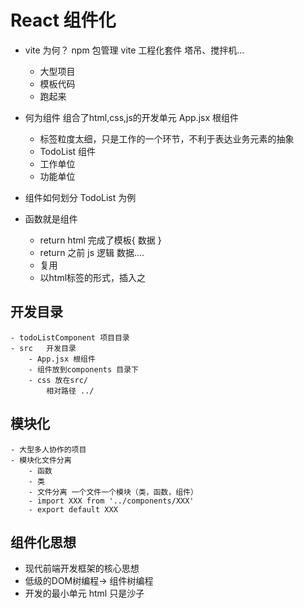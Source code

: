 # React 组件化

- vite 为何？
npm 包管理
    vite 工程化套件 塔吊、搅拌机...
    - 大型项目
    - 模板代码
    - 跑起来

- 何为组件
    组合了html,css,js的开发单元
    App.jsx 根组件
    - 标签粒度太细，只是工作的一个环节，不利于表达业务元素的抽象
    - TodoList 组件
    - 工作单位
    - 功能单位
- 组件如何划分 TodoList 为例
- 函数就是组件
    - return html 完成了模板{ 数据 }
    - return 之前 js 逻辑 数据....
    - 复用
    - 以html标签的形式，插入之

## 开发目录
    - todoListComponent 项目目录
    - src   开发目录
        - App.jsx 根组件
        - 组件放到components 目录下
        - css 放在src/
            相对路径 ../

## 模块化
    - 大型多人协作的项目
    - 模块化文件分离
        - 函数
        - 类
        - 文件分离 一个文件一个模块（类，函数，组件）
        - import XXX from '../components/XXX'
        - export default XXX

## 组件化思想
- 现代前端开发框架的核心思想
- 低级的DOM树编程-> 组件树编程
- 开发的最小单元
    html 只是沙子